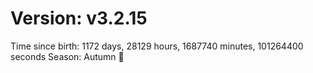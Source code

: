 # Version: v3.2.15
Time since birth: 1172 days, 28129 hours, 1687740 minutes, 101264400 seconds
Season: Autumn 🍁
